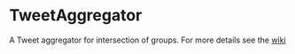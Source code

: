 TweetAggregator
===============

A Tweet aggregator for intersection of groups.  For more details see the [wiki](https://github.com/TweetAggregator/TweetAggregator/wiki/Welcome-To-TweetAggregator's-project)
